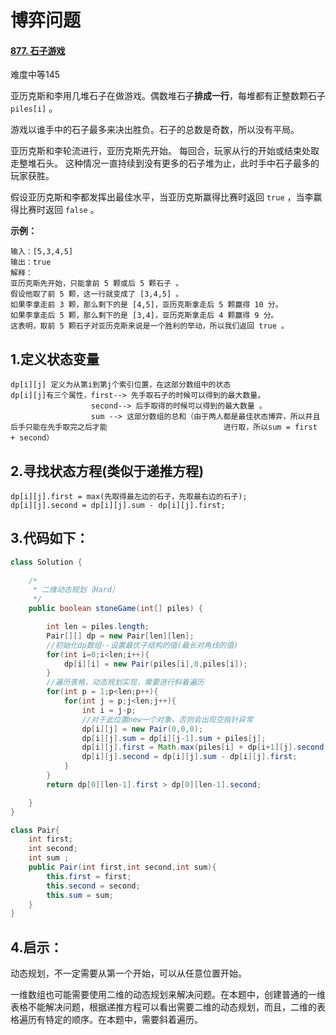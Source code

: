 # 博弈问题

#### [877. 石子游戏](https://leetcode-cn.com/problems/stone-game/)

难度中等145

亚历克斯和李用几堆石子在做游戏。偶数堆石子**排成一行**，每堆都有正整数颗石子 `piles[i]` 。

游戏以谁手中的石子最多来决出胜负。石子的总数是奇数，所以没有平局。

亚历克斯和李轮流进行，亚历克斯先开始。 每回合，玩家从行的开始或结束处取走整堆石头。 这种情况一直持续到没有更多的石子堆为止，此时手中石子最多的玩家获胜。

假设亚历克斯和李都发挥出最佳水平，当亚历克斯赢得比赛时返回 `true` ，当李赢得比赛时返回 `false` 。

 

**示例：**

```
输入：[5,3,4,5]
输出：true
解释：
亚历克斯先开始，只能拿前 5 颗或后 5 颗石子 。
假设他取了前 5 颗，这一行就变成了 [3,4,5] 。
如果李拿走前 3 颗，那么剩下的是 [4,5]，亚历克斯拿走后 5 颗赢得 10 分。
如果李拿走后 5 颗，那么剩下的是 [3,4]，亚历克斯拿走后 4 颗赢得 9 分。
这表明，取前 5 颗石子对亚历克斯来说是一个胜利的举动，所以我们返回 true 。
```

## 1.定义状态变量

```
dp[i][j] 定义为从第i到第j个索引位置，在这部分数组中的状态
dp[i][j]有三个属性，first--> 先手取石子的时候可以得到的最大数量。
				  second--> 后手取得的时候可以得到的最大数量 。
				  sum --> 这部分数组的总和（由于两人都是最佳状态博弈，所以并且后手只能在先手取完之后才能						   进行取，所以sum = first + second）
```

## 2.寻找状态方程(类似于递推方程)

```
dp[i][j].first = max(先取得最左边的石子，先取最右边的石子);
dp[i][j].second = dp[i][j].sum - dp[i][j].first;
```

## 3.代码如下：

```java
class Solution {
    
    /*
     * 二维动态规划（Hard）
     */
    public boolean stoneGame(int[] piles) {

        int len = piles.length;
        Pair[][] dp = new Pair[len][len];
        //初始化dp数组--设置最优子结构的值(最长对角线的值)
        for(int i=0;i<len;i++){
            dp[i][i] = new Pair(piles[i],0,piles[i]);
        }
        //遍历表格，动态规划实现，需要进行斜着遍历
        for(int p = 1;p<len;p++){
            for(int j = p;j<len;j++){
                int i = j-p;
                //对于此位置new一个对象，否则会出现空指针异常
                dp[i][j] = new Pair(0,0,0);
                dp[i][j].sum = dp[i][j-1].sum + piles[j];
                dp[i][j].first = Math.max(piles[i] + dp[i+1][j].second,piles[j] + dp[i][j-1].second);
                dp[i][j].second = dp[i][j].sum - dp[i][j].first;  
            }
        }
        return dp[0][len-1].first > dp[0][len-1].second;

    }
}

class Pair{
    int first;
    int second;
    int sum ;
    public Pair(int first,int second,int sum){
        this.first = first;
        this.second = second;
        this.sum = sum;
    }
}
```

## 4.启示：

动态规划，不一定需要从第一个开始，可以从任意位置开始。

一维数组也可能需要使用二维的动态规划来解决问题。在本题中，创建普通的一维表格不能解决问题，根据递推方程可以看出需要二维的动态规划，而且，二维的表格遍历有特定的顺序。在本题中，需要斜着遍历。                                   

